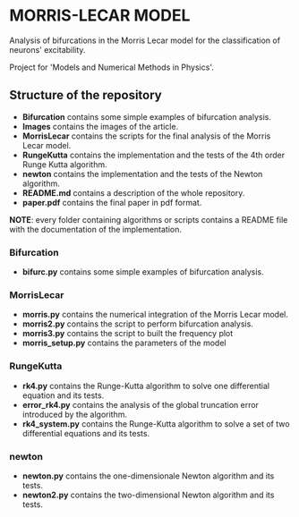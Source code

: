 # MORRIS-LECAR MODEL 

Analysis of bifurcations in the Morris Lecar model for the classification of neurons' excitability.

Project for 'Models and Numerical Methods in Physics'.

## Structure of the repository

* **Bifurcation** contains some simple examples of bifurcation analysis.
* **Images** contains the images of the article. 
* **MorrisLecar** contains the scripts for the final analysis of the Morris Lecar model.
* **RungeKutta** contains the implementation and the tests of the 4th order Runge Kutta algorithm.
* **newton** contains the implementation and the tests of the Newton algorithm.
* **README.md** contains a description of the whole repository.
* **paper.pdf** contains the final paper in pdf format.

**NOTE**: every folder containing algorithms or scripts contains a README file with the documentation of the implementation.

### Bifurcation

* **bifurc.py** contains some simple examples of bifurcation analysis.

### MorrisLecar

* **morris.py** contains the numerical integration of the Morris Lecar model.
* **morris2.py** contains the script to perform bifurcation analysis.
* **morris3.py** contains the script to built the frequency plot
* **morris_setup.py** contains the parameters of the model

### RungeKutta

* **rk4.py** contains the Runge-Kutta algorithm to solve one differential equation and its tests.
* **error_rk4.py** contains the analysis of the global truncation error introduced by the algorithm.
* **rk4_system.py** contains the Runge-Kutta algorithm to solve a set of two differential equations and its tests.

### newton 
* **newton.py** contains the one-dimensionale Newton algorithm and its tests.
* **newton2.py** contains the two-dimensional Newton algorithm and its tests. 
